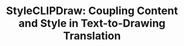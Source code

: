 ---
layout: default
title: "StyleCLIPDraw: Coupling Content and Style in Text-to-Drawing Translation"
authors: Peter Schaldenbrand, Zhixuan Liu, Jean Oh
publication: "The 2022 International Joint Conference on Artificial Intelligence and The 2021 NeurIPS Workshop on Machine Learning for Creativity and Design"
publication_abbrv: "IJCAI'22 and NeurIPS ML4CD Workshop '21"
year: 2022
category: 'creative-artificial-intelligence'
# doi: http://dx.doi.org/XX.XXX/

image: "/images/styleclipdraw_main_example.png"

# LINKS
presentation: "https://slideslive.com/38970834/styleclipdraw-coupling-content-and-style-in-texttodrawing-synthesis?ref=account-folder-92044-folders"
paper_url: "https://arxiv.org/abs/2202.12362"
# website: ""
github: "https://github.com/pschaldenbrand/StyleCLIPDraw"
video: "https://www.youtube.com/watch?v=5xzcIzHm8Wo"
# colab: ""
demo: "https://replicate.com/pschaldenbrand/style-clip-draw"
# twitter: ""
---